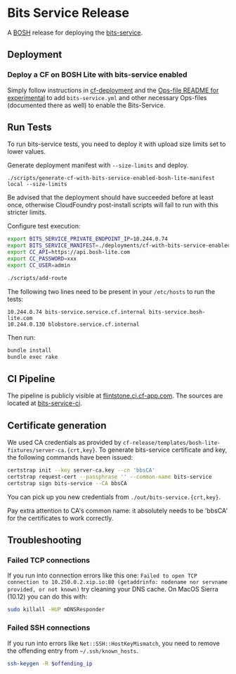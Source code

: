 # Bits Service Release

A [BOSH](http://docs.cloudfoundry.org/bosh/) release for deploying the [bits-service](https://github.com/cloudfoundry-incubator/bits-service).

## Deployment

### Deploy a CF on BOSH Lite with bits-service enabled

Simply follow instructions in [cf-deployment](https://github.com/cloudfoundry/cf-deployment) and the [Ops-file README for experimental](https://github.com/cloudfoundry/cf-deployment/blob/master/operations/experimental/README.md) to add `bits-service.yml` and other necessary Ops-files (documented there as well) to enable the Bits-Service.

## Run Tests

To run bits-service tests, you need to deploy it with upload size limits set to lower values.

Generate deployment manifest with `--size-limits` and deploy.
```
./scripts/generate-cf-with-bits-service-enabled-bosh-lite-manifest local --size-limits
```
Be advised that the deployment should have succeeded before at least once, otherwise CloudFoundry post-install scripts will fail to run with this stricter limits.

Configure test execution:

```sh
export BITS_SERVICE_PRIVATE_ENDPOINT_IP=10.244.0.74
export BITS_SERVICE_MANIFEST=./deployments/cf-with-bits-service-enabled.yml
export CC_API=https://api.bosh-lite.com
export CC_PASSWORD=xxx
export CC_USER=admin

./scripts/add-route
```

The following two lines need to be present in your `/etc/hosts` to run the tests:
```
10.244.0.74 bits-service.service.cf.internal bits-service.bosh-lite.com
10.244.0.130 blobstore.service.cf.internal
```

Then run:

```sh
bundle install
bundle exec rake
```

## CI Pipeline

The pipeline is publicly visible at [flintstone.ci.cf-app.com](https://flintstone.ci.cf-app.com/teams/main/pipelines/bits-service). The sources are located at [bits-service-ci](https://github.com/cloudfoundry-incubator/bits-service-ci).

## Certificate generation
We used CA credentials as provided by `cf-release/templates/bosh-lite-fixtures/server-ca.{crt,key}`. To generate bits-service certificate and key, the following commands have been issued:
```sh
certstrap init --key server-ca.key --cn 'bbsCA'
certstrap request-cert --passphrase '' --common-name bits-service
certstrap sign bits-service --CA bbsCA
```

You can pick up you new credentials from `./out/bits-service.{crt,key}`.

Pay extra attention to CA's common name: it absolutely needs to be 'bbsCA' for the certificates to work correctly.

## Troubleshooting
### Failed TCP connections
If you run into connection errors like this one: `Failed to open TCP connection to 10.250.0.2.xip.io:80 (getaddrinfo: nodename nor servname provided, or not known)` try cleaning your DNS cache. On MacOS Sierra (10.12) you can do this with:
```sh
sudo killall -HUP mDNSResponder
```

### Failed SSH connections
If you run into errors like `Net::SSH::HostKeyMismatch`, you need to remove the offending entry from `~/.ssh/known_hosts`.
```sh
ssh-keygen -R $offending_ip
```
